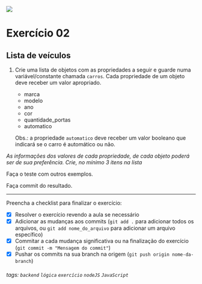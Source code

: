 ![](https://i.imgur.com/xG74tOh.png)

# Exercício 02

## Lista de veículos

1. Crie uma lista de objetos com as propriedades a seguir e guarde numa variável/constante chamada `carros`. Cada propriedade de um objeto deve receber um valor apropriado.

    - marca
    - modelo
    - ano
    - cor
    - quantidade_portas
    - automatico

    Obs.: a propriedade `automatico` deve receber um valor booleano que indicará se o carro é automático ou não.

_As informações dos valores de cada propriedade, de cada objeto poderá ser de sua preferência. Crie, no mínimo 3 itens na lista_

Faça o teste com outros exemplos.

Faça commit do resultado.

---

Preencha a checklist para finalizar o exercício:

-   [x] Resolver o exercício revendo a aula se necessário
-   [x] Adicionar as mudanças aos commits (`git add .` para adicionar todos os arquivos, ou `git add nome_do_arquivo` para adicionar um arquivo específico)
-   [x] Commitar a cada mudança significativa ou na finalização do exercício (`git commit -m "Mensagem do commit"`)
-   [x] Pushar os commits na sua branch na origem (`git push origin nome-da-branch`)

###### tags: `backend` `lógica` `exercício` `nodeJS` `JavaScript`
